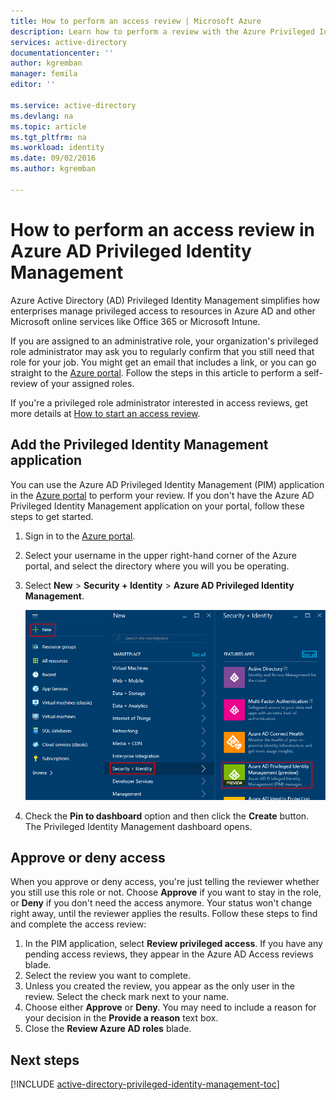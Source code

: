 ```yaml
---
title: How to perform an access review | Microsoft Azure
description: Learn how to perform a review with the Azure Privileged Identity Management application.
services: active-directory
documentationcenter: ''
author: kgremban
manager: femila
editor: ''

ms.service: active-directory
ms.devlang: na
ms.topic: article
ms.tgt_pltfrm: na
ms.workload: identity
ms.date: 09/02/2016
ms.author: kgremban

---
```

# How to perform an access review in Azure AD Privileged Identity Management
Azure Active Directory (AD) Privileged Identity Management simplifies how enterprises manage privileged access to resources in Azure AD and other Microsoft online services like Office 365 or Microsoft Intune.  

If you are assigned to an administrative role, your organization's privileged role administrator may ask you to regularly confirm that you still need that role for your job. You might get an email that includes a link, or you can go straight to the [Azure portal](https://portal.azure.com). Follow the steps in this article to perform a self-review of your assigned roles.

If you're a privileged role administrator interested in access reviews, get more details at [How to start an access review](active-directory-privileged-identity-management-how-to-start-security-review.md).

## Add the Privileged Identity Management application
You can use the Azure AD Privileged Identity Management (PIM) application in the [Azure portal](https://portal.azure.com/) to perform your review.  If you don't have the Azure AD Privileged Identity Management application on your portal, follow these steps to get started.

1. Sign in to the [Azure portal](https://portal.azure.com/).
2. Select your username in the upper right-hand corner of the Azure portal, and select the directory where you will you be operating.
3. Select **New** > **Security + Identity** > **Azure AD Privileged Identity Management**.
   
    ![Enable PIM in the portal][1]
4. Check the **Pin to dashboard** option and then click the **Create** button. The Privileged Identity Management dashboard opens.

## Approve or deny access
When you approve or deny access, you're just telling the reviewer whether you still use this role or not. Choose **Approve** if you want to stay in the role, or **Deny** if you don't need the access anymore. Your status won't change right away, until the reviewer applies the results.
Follow these steps to find and complete the access review:

1. In the PIM application, select **Review privileged access**. If you have any pending access reviews, they appear in the Azure AD Access reviews blade.
2. Select the review you want to complete.
3. Unless you created the review, you appear as the only user in the review. Select the check mark next to your name.
4. Choose either **Approve** or **Deny**. You may need to include a reason for your decision in the **Provide a reason** text box.  
5. Close the **Review Azure AD roles** blade.

<!--Every topic should have next steps and links to the next logical set of content to keep the customer engaged-->
## Next steps
[!INCLUDE [active-directory-privileged-identity-management-toc](../../includes/active-directory-privileged-identity-management-toc.md)]

<!--Image references-->

[1]: ./media/active-directory-privileged-identity-management-configure/PIM_EnablePim.png
